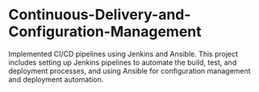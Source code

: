 # Continuous-Delivery-and-Configuration-Management
Implemented CI/CD pipelines using Jenkins and Ansible. This project includes setting up Jenkins pipelines to automate the build, test, and deployment processes, and using Ansible for configuration management and deployment automation.
